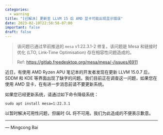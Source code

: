 ```yaml
---
categories:
  - warning
title: "[已解决] 更新至 LLVM 15 后 AMD 显卡可能出现显示错误"
date: 2023-02-10T22:58:58-07:00
important: false
draft: false
---
```


> 该问题已通过早前推送的 `mesa` v1:22.3.1-2 修复。该问题是 Mesa 和链接时优化 (LTO, Link-Time Optimisation) 存在相容性问题造成的。
>
> Ref: https://gitlab.freedesktop.org/mesa/mesa/-/issues/6911

近日，有使用 AMD Ryzen APU 笔记本的开发者发现在更新 LLVM 15.0.7 后，SDDM 和 KDE 等界面出现了缺字的问题。我们目前正在调查这一问题，如果您在使用 AMD 显卡，在有进一步消息前请不要更新系统。

如果您已经更新系统，请通过如下命令降级系统：

```
sudo apt install mesa=1:22.3.1
```

以暂时解决可用性问题，但届时 GL 将不可用。我们为此造成的不便表示歉意。

---

— Mingcong Bai
